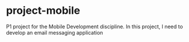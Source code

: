 # project-mobile
P1 project for the Mobile Development discipline. In this project, I need to develop an email messaging application
